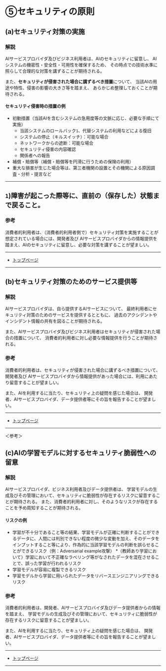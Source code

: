 # ⑤セキュリティの原則

## (a)セキュリティ対策の実施

### 解説

AIサービスプロバイダ及びビジネス利用者は、AIのセキュリティに留意し、
AIシステムの機密性・安全性・可用性を確保するため、
その時点での技術水準に照らして合理的な対策を講ずることが期待される。

また、**セキュリティが侵害された場合に講ずるべき措置**について、
当該AIの用途や特性、侵害の影響の大きさ等を踏まえ、
あらかじめ整理しておくことが期待される。

#### セキュリティ侵害時の措置の例

* 初動措置（当該AIを含むシステムの急用度等の文脈に応じ、必要な手順にて実施）
	* 当該システムのロールバック`1`、代替システムの利用などによる復旧
	* システムの停止（キルスイッチ）：可能な場合
	* ネットワークからの遮断：可能な場合
	* セキュリティ侵害の内容確認
	* 関係者への報告
* 補償・賠償等（補償・賠償等を円滑に行うための保険の利用）
* 重大な損害が生じた場合等は、第三者機関の設置とその機関による原因調査・分析・提言など

----
`1`)障害が起こった際等に、直前の（保存した）状態まで戻ること。
----

### 参考

消費者的利用者は、（消費者的利用者側で）セキュリティ対策を実施することが想定されている場合には、開発者及び
AIサービスプロバイダからの情報提供を踏まえ、AIのセキュリティに留意し、必要な対策を講ずることが望ましい。

****************

* [トップページ](../../)

****************


## (b)セキュリティ対策のためのサービス提供等

### 解説

AIサービスプロバイダは、自ら提供するAIサービスについて、
最終利用者にセキュリティ対策のためのサービスを提供するとともに、
過去のアクシデントやインシデント情報の共有を図ることが期待される。

また、AIサービスプロバイダ及びビジネス利用者はセキュリティが侵害された場合の措置について、
消費者的利用者に対し必要な情報提供を行うことが期待される。

### 参考

消費者的利用者は、セキュリティが侵害された場合に講ずるべき措置について、開発者及び
AIサービスプロバイダから情報提供があった場合には、利用にあたり留意することが望ましい。

また、AIを利用するに当たり、セキュリティ上の疑問を感じた場合は、
開発者、AIサービスプロバイダ、データ提供者等にその旨を報告することが望ましい。

****************

* [トップページ](../../)

****************

＜参考＞


## (c)AIの学習モデルに対するセキュリティ脆弱性への留意

### 解説
AIサービスプロバイダ、ビジネス利用者及びデータ提供者は、
学習モデルの生成及びその管理において、セキュリティに脆弱性が存在するリスクに留意することが期待される。
また、消費者的利用者に対し、そのようなリスクが存在することを予め周知することが期待される。

#### リスクの例
* 学習が不十分であること等の結果、学習モデルが正確に判断することができるデータに、人間には判別できない程度の微少な変動を加え、そのデータをインプットすること等により、作為的に当該学習モデルの判断を誤らせることができるリスク（例：Adversarial example攻撃）
*（教師あり学習において）学習において不正確なラベリング等がなされたデータを混在させることで、誤った学習が行われるリスク
* 学習モデルが容易に複製できるリスク
* 学習モデルから学習に用いられたデータをリバースエンジニアリングできるリスク

### 参考

消費者的利用者は、開発者、AIサービスプロバイダ及びデータ提供者からの情報を踏まえ、
学習モデルの生成及びその管理において、セキュリティに脆弱性が存在するリスクに留意することが望ましい。

また、AIを利用するに当たり、セキュリティ上の疑問を感じた場合は、
開発者、AIサービスプロバイダ、データ提供者等にその旨を報告することが望ましい。

****************
  
* [トップページ](../../)

****************

